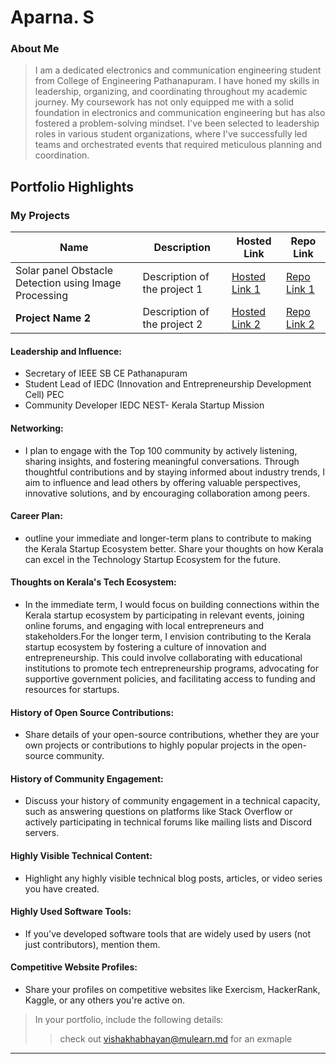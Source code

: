 # Aparna. S

### About Me

> I am a dedicated electronics and communication engineering student from College of Engineering Pathanapuram. I have honed my skills in leadership, organizing, and coordinating throughout my academic journey. My coursework has not only equipped me with a solid foundation in electronics and communication engineering but has also fostered a problem-solving mindset. I've been selected to leadership roles in various student organizations, where I've successfully led teams and orchestrated events that required meticulous planning and coordination.


## Portfolio Highlights

### My Projects

| Name                | Description                                                               | Hosted Link                              | Repo Link                                                      |
|---------------------|---------------------------------------------------------------------------|------------------------------------------|----------------------------------------------------------------|
| Solar panel Obstacle Detection using Image Processing| Description of the project 1                                              | [Hosted Link 1](https://example.com)    | [Repo Link 1](https://github.com/username/project1)             |
| **Project Name 2**  | Description of the project 2                                              | [Hosted Link 2](https://example.com)    | [Repo Link 2](https://github.com/username/project2)             |

#### Leadership and Influence:

- Secretary of IEEE SB CE Pathanapuram
- Student Lead of IEDC (Innovation and Entrepreneurship Development Cell) PEC
- Community Developer IEDC NEST- Kerala Startup Mission

#### Networking:

- I plan to engage with the Top 100 community by actively listening, sharing insights, and fostering meaningful conversations. Through thoughtful contributions and by staying informed about industry trends, I aim to influence and lead others by offering valuable perspectives, innovative solutions, and by encouraging collaboration among peers.

#### Career Plan:

- outline your immediate and longer-term plans to contribute to making the Kerala Startup Ecosystem better. Share your thoughts on how Kerala can excel in the Technology Startup Ecosystem for the future.

#### Thoughts on Kerala's Tech Ecosystem:

- In the immediate term, I would focus on building connections within the Kerala startup ecosystem by participating in relevant events, joining online forums, and engaging with local entrepreneurs and stakeholders.For the longer term, I envision contributing to the Kerala startup ecosystem by fostering a culture of innovation and entrepreneurship. This could involve collaborating with educational institutions to promote tech entrepreneurship programs, advocating for supportive government policies, and facilitating access to funding and resources for startups.

#### History of Open Source Contributions:

- Share details of your open-source contributions, whether they are your own projects or contributions to highly popular projects in the open-source community.

#### History of Community Engagement:

-  Discuss your history of community engagement in a technical capacity, such as answering questions on platforms like Stack Overflow or actively participating in technical forums like mailing lists and Discord servers.

#### Highly Visible Technical Content:

- Highlight any highly visible technical blog posts, articles, or video series you have created.

#### Highly Used Software Tools:

- If you've developed software tools that are widely used by users (not just contributors), mention them.

#### Competitive Website Profiles:

- Share your profiles on competitive websites like Exercism, HackerRank, Kaggle, or any others you're active on.



> In your portfolio, include the following details:
>> check out [vishakhabhayan@mulearn.md](./profile/vishakhabhayan@mulearn.md) for an exmaple

---

